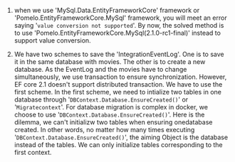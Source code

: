 
1. when we use 'MySql.Data.EntityFrameworkCore' framework or 'Pomelo.EntityFrameworkCore.MySql' framework, you will meet an error saying '`value conversion not supported`'. By now, the solved method is to use 'Pomelo.EntityFrameworkCore.MySql(2.1.0-rc1-final)' instead to support value conversion.

2. We have two schemes to save the 'IntegrationEventLog'. One is to save it in the same database with movies. The other is to create a new database. As the EventLog and the movies have to change simultaneously, we use transaction to ensure synchronization. However, EF core 2.1 doesn't support distributed transaction. We have to use the first scheme. In the first scheme, we need to intialize two tables in one database through '`DBContext.Database.EnsureCreated()`' or '`Migratecontext`'. For database migration is complex in docker, we choose to use '`DBContext.Database.EnsureCreated()`'. Here is the dilemma, we can't initializw two tables when ensuring onedatabase created. In other words, no matter how many times executing '`DBContext.Database.EnsureCreated()`', the aiming Object is the database instead of the tables. We can only initialize tables corresponding to the first context.

